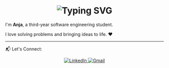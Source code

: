 <div align="center">
    <h1>
        <img src="https://readme-typing-svg.herokuapp.com?font=Jetbrains+mono&size=40&duration=5000&color=33FF33&center=true&vCenter=true&width=435&lines=Hey+youuu!+Welcome+to+my+froggy+froggy+world...%F0%9F%90%B8" alt="Typing SVG"/>
    </h1>
</div>

<p>I'm <b>Anja</b>, a third-year software engineering student. </p>

<p>I love solving problems and bringing ideas to life. ❤️</p>

<hr>

<p>📬 Let's Connect:</p>

<div align="center">
    <!-- Replace href with your links -->
    <a href="https://www.linkedin.com/in/anja-harentsoa-aa321b28a/">
        <img src="https://img.shields.io/badge/LinkedIn-0077B5?style=for-the-badge&logo=linkedin&logoColor=white" alt="LinkedIn"/>
    </a>
    <a href="mailto:anjaharentsoa921@gmail.com">
        <img src="https://img.shields.io/badge/Gmail-D14836?style=for-the-badge&logo=gmail&logoColor=white" alt="Gmail"/>
    </a>
</div>
